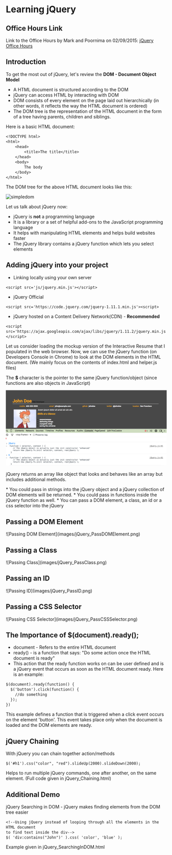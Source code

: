 # Learning jQuery

## Office Hours Link

Link to the Office Hours by Mark and Poornima on 02/09/2015: [jQuery Office Hours](https://plus.google.com/events/ci8p7kqm6od3p07obpopo69tc1c?authkey=CK-JiYiKvu_8mwE)

## Introduction

To get the most out of jQuery, let's review the **DOM - Document Object Model**
* A HTML document is structured according to the DOM
* jQuery can access HTML by interacting with DOM
* DOM consists of every element on the page laid out hierarchically (in other words, it reflects the way the HTML document is ordered)
* The DOM tree is the representation of the HTML document in the form of a tree having parents, children and siblings.

Here is a basic HTML document:

```
<!DOCTYPE html>
<html>
	<head>
		<title>The title</title>
	</head>
	<body>
		The body
	</body>
</html>
```

The DOM tree for the above HTML document looks like this:

![simpledom](https://cloud.githubusercontent.com/assets/7846479/6133351/2654ee0a-b10e-11e4-97e5-e62c339ed150.png)

Let us talk about jQuery now:
* jQuery is **not** a programming language
* It is a library or a set of helpful add-ons to the JavaScript programming language
* It helps with manipulating HTML elements and helps build websites faster
* The jQuery library contains a jQuery function which lets you select elements

## Adding jQuery into your project

* Linking locally using your own server
```
<script src='js/jquery.min.js'></script>
```
* jQuery Official
```
<script src='https://code.jquery.com/jquery-1.11.1.min.js'><script>
```
* jQuery hosted on a Content Delivery Network(CDN) - **Recommended**
```
<script src='https://ajax.googleapis.com/ajax/libs/jquery/1.11.2/jquery.min.js'></script>
```

<p> Let us consider loading the mockup version of the Interactive Resume that I populated in the web browser. Now, we can use the jQuery function (on Developers Console in Chrome) to look at the DOM elements in the HTML document. (We mainly focus on the contents of index.html and helper.js files)</p>

The **$** character is the pointer to the same jQuery function/object (since functions are also objects in JavaScript)

![jQueryobject](images/jQueryobject.png)

<p> jQuery returns an array like object that looks and behaves like an array but includes additional methods. </p>
* You could pass in strings into the jQuery object and a jQuery collection of DOM elements will be returned.
* You could pass in functions inside the jQuery function as well.
* You can pass a DOM element, a class, an id or a css selector into the jQuery

<h2>Passing a DOM Element</h2>
![Passing DOM Element](images/jQuery_PassDOMElement.png)

<h2>Passing a Class</h2>
![Passing Class](images/jQuery_PassClass.png)

<h2>Passing an ID</h2>
![Passing ID](images/jQuery_PassID.png)

<h2>Passing a CSS Selector</h2>
![Passing CSS Selector](images/jQuery_PassCSSSelector.png)

## The Importance of $(document).ready();

* document - Refers to the entire HTML document
* ready() - is a  function that says: "Do some action once the HTML document is ready"
* This action that the ready function works on can be user defined and is a jQuery event that occurs as soon as the HTML document ready. Here is an example:
```
$(document).ready(function() {
  $('button').click(function() {
    //do something 
  });
})
```
This example defines a function that is triggered when a click event occurs on the element 'button'. This event takes place only when the document is loaded and the DOM elements are ready.

## jQuery Chaining

With jQuery you can chain together action/methods
```
$('#h1').css("color", "red").slideUp(2000).slideDown(2000);
```
Helps to run multiple jQuery commands, one after another, on the same element.
(Full code given in jQuery_Chaining.html)

## Additional Demo

jQuery Searching in DOM - jQuery makes finding elements from the DOM tree easier
```
<!--Using jQuery instead of looping through all the elements in the HTML document 
to find text inside the div-->
$( 'div:contains("John")' ).css( 'color', 'blue' );
```
Example given in jQuery_SearchingInDOM.html
